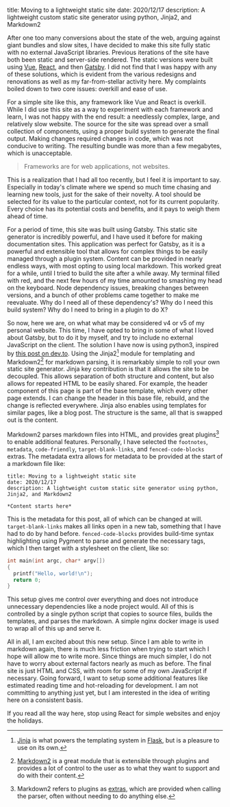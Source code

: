 title: Moving to a lightweight static site
date: 2020/12/17
description: A lightweight custom static site generator using python, Jinja2, and Markdown2

After one too many conversions about the state of the web, arguing against giant
bundles and slow sites, I have decided to make this site fully static with no
external JavaScript libraries. Previous
iterations of the site have both been static and server-side rendered. The
static versions were built using
[Vue](https://vuejs.org/),
[React](https://reactjs.org/), and then
[Gatsby](https://www.gatsbyjs.com/). I did not find that I was happy with any of
these solutions, which is evident from the various redesigns and renovations as
well as my far-from-stellar activity here. My complaints boiled down to two core
issues: overkill and ease of use.

For a simple site like this, any framework like Vue and React is overkill.
While I did use this site as a way to experiment with each framework and learn,
I was not happy with the end result: a needlessly complex, large, and relatively
slow website. The source for the site was spread over a small collection of
components, using a proper build system to generate the final output. Making
changes required changes in code, which was not conducive to writing. The
resulting bundle was more than a few megabytes, which is unacceptable.

> Frameworks are for web applications, not websites.

This is a realization
that I had all too recently, but I feel it is important to say. Especially in
today's climate where we spend so much time chasing and learning new tools, just
for the sake of their novelty. A tool should be selected for its value to the
particular context, not for its current popularity. Every choice has its
potential costs and benefits, and it pays to weigh them ahead of time.

For a period of time, this site was built using Gatsby. This static site
generator is incredibly powerful, and I have used it before for making
documentation sites. This application was perfect for Gatsby, as it is a
powerful and extensible tool that allows for complex things to be easily
managed through a plugin system. Content can be provided in nearly endless ways,
with most opting to using local markdown. This worked great for a while, until I
tried to build the site after a while away. My terminal filled with red, and the
next few hours of my time amounted to smashing my head on the keyboard. Node
dependency issues, breaking changes between versions, and a bunch of other
problems came together to make me reevaluate. Why do I need all of these
dependency's? Why do I need this build system? Why do I need to bring in a
plugin to do X?

So now, here we are, on what what may be considered v4 or v5 of my personal
website. This time, I have opted to bring in some of what I loved about Gatsby,
but to do it by myself, and try to include no external JavaScript on the client.
The solution I have now is using python3, inspired by
[this post on dev.to](https://dev.to/nqcm/making-a-static-site-generator-with-python-part-1-3kn3).
Using the Jinja2[^jinja] module for templating and Markdown2[^markdown2] for markdown parsing, it is
remarkably simple to roll your own static site generator. Jinja key contribution
is that it allows the site to be decoupled. This allows separation of both
structure and content, but also allows for repeated HTML to be easily shared.
For example, the header component of this page is part of the base template,
which every other page extends. I can change the header in this base file,
rebuild, and the change is reflected everywhere. Jinja also enables using
templates for similar pages, like a blog post. The structure is the same, all
that is swapped out is the content.

Markdown2 parses markdown files into HTML, and provides great plugins[^extras] to enable
additional features. Personally, I have selected the `footnotes`, `metadata`,
`code-friendly`, `target-blank-links`, and `fenced-code-blocks` extras. The metadata
extra allows for metadata to be provided at the start of a markdown file like:

```
title: Moving to a lightweight static site
date: 2020/12/17
description: A lightweight custom static site generator using python, Jinja2, and Markdown2

*Content starts here*
```

This is the metadata for this post, all of which can be changed at will.
`target-blank-links` makes all links open in a new tab, something that I have had
to do by hand before. `fenced-code-blocks` provides build-time syntax highlighting
using Pygment to parse and generate the necessary tags, which I then target with
a stylesheet on the client, like so:

```c
int main(int argc, char* argv[])
{
  printf("Hello, world!\n");
  return 0;
}
```

This setup gives me control over everything and does
not introduce unnecessary dependencies like a node project would. All of this is
controlled by a single python script that copies to source files, builds the
templates, and parses the markdown. A simple nginx docker image is used to wrap
all of this up and serve it.

All in all, I am excited about this new setup. Since I am able to write in
markdown again, there is much less friction when trying to start which I hope
will allow me to write more. Since things are much simpler, I do not have to
worry about external factors nearly as much as before. The final site is just
HTML and CSS, with room for some of my own JavaScript if necessary.
Going forward, I want to setup some additional features like estimated reading
time and hot-reloading for development. I am not committing to anything just
yet, but I am interested in the idea of writing here on a consistent basis.

If you read all the way here, stop using React for simple websites and enjoy
the holidays.


[^jinja]: [Jinja](https://jinja2docs.readthedocs.io/en/stable/) is what powers the templating system in [Flask](https://flask.palletsprojects.com/en/1.1.x/), but is a pleasure to use on its own.
[^markdown2]: [Markdown2](https://github.com/trentm/python-markdown2) is a great module that is extensible through plugins and provides a lot of control to the user as to what they want to support and do with their content.
[^extras]: Markdown2 refers to plugins as [extras](https://github.com/trentm/python-markdown2/wiki/Extras), which are provided when calling the parser, often without needing to do anything else.

